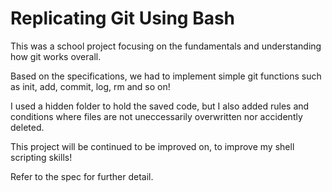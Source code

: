 # Replicating Git Using Bash
This was a school project focusing on the fundamentals and understanding how git works overall.

Based on the specifications, we had to implement simple git functions such as init, add, commit, log, rm and so on!

I used a hidden folder to hold the saved code, but I also added rules and conditions where files are not
uneccessarily overwritten nor accidently deleted.

This project will be continued to be improved on, to improve my shell scripting skills!

Refer to the spec for further detail.
